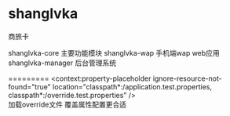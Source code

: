 shanglvka
=========

商旅卡

shanglvka-core 主要功能模块
shanglvka-wap 手机端wap web应用
shanglvka-manager 后台管理系统

=========
<context:property-placeholder ignore-resource-not-found="true"
			location="classpath*:/application.test.properties,
				classpath*:/override.test.properties" />	
加载override文件 覆盖属性配置更合适